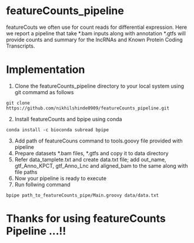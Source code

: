 # featureCounts_pipeline
featureCouts we often use for count reads for differential expression. Here we report a pipeline that take *.bam inputs along with annotation *.gtfs will provide counts and summary for the lncRNAs and Known Protein Coding Transcripts.

# Implementation

1. Clone the featureCounts_pipeline directory to your local system using git commamd as follows
```
git clone https://github.com/nikhilshinde0909/featureCounts_pipeline.git
```

2. Install featureCounts and bpipe using conda
```
conda install -c bioconda subread bpipe
```
3. Add path of featureCouns command to tools.goovy file provided with pipeline
4. Prepare datasets *.bam files, *.gtfs and copy it to data directory
5. Refer data_tamplete.txt and create data.txt file; add out_name, gtf_Anno_KPCT, gtf_Anno_Lnc and aligned_bam to the same along with file paths
6. Now your pipeline is ready to execute
7. Run follwing command
```
bpipe path_to_featureCounts_pipe/Main.groovy data/data.txt
```

# Thanks for using featureCounts Pipeline ...!!

